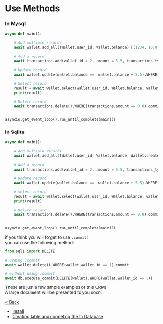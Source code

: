 # Use Methods

### In Mysql
```python
async def main():
    
    # Add multiple records
    await wallet.add_all((Wallet.user_id, Wallet.balance),[(1234, 10.0),(4321, 0)])
    
    # Add a record
    await transactions.add(wallet_id = 2, amount = 5.5, transactions_type = 1)
    
    # Update record
    await wallet.update(wallet.balance ==  wallet.balance + 5.5).WHERE(wallet.wallet_id == 2).commit
    
    # Select record
    result = await wallet.select(wallet.user_id, Wallet.balance, wallet.created_at).WHERE(wallet.balance >= 5).ORDER_BY(wallet.balance,order="DESC").LIMIT(3).return_result
    print(result)
    
    # Delete record
    await transactions.delete().WHERE(transactions.amount == 0.0).commit
    

asyncio.get_event_loop().run_until_complete(main())
```


### In Sqlite
```python
async def main():
    
    # Add multiple records
    await wallet.add_all((Wallet.user_id, Wallet.balance, Wallet.created_at),[(1234, 10.0, str(datetime.now())),(4321, 0, str(datetime.now()))])
    
    # Add a record
    await transactions.add(wallet_id = 2, amount = 5.5, transactions_type = 1, transactions_date = str(datetime.now()))
    
    # Update record
    await wallet.update(wallet.balance ==  wallet.balance + 5.5).WHERE(wallet.wallet_id == 2).commit
    
    # Select record
    result = await wallet.select(wallet.user_id, Wallet.balance, wallet.created_at).WHERE(wallet.balance >= 5).ORDER_BY(wallet.balance,order="DESC").LIMIT(3).return_result
    print(result)
    
    # Delete record
    await transactions.delete().WHERE(transactions.amount == 0.0).commit
    

asyncio.get_event_loop().run_until_complete(main())
```  
  
if you think you will forget to use `.commit`!  
you can use the following method:
```python
from sql1 import DELETE
```
```python
# useing .commit
await wallet.delete().WHERE(wallet.wallet_id == 1).commit

# without using .commit
await db.execute_commit(DELETE(wallet).WHERE(wallet.wallet_id == 1))
```     
These are just a few simple examples of this ORM!  
A large document will be presented to you soon.  
  
  
[< Back](start.md)

- [Install](install.md)
- [Creating table and cooneting the to Database](start.md)